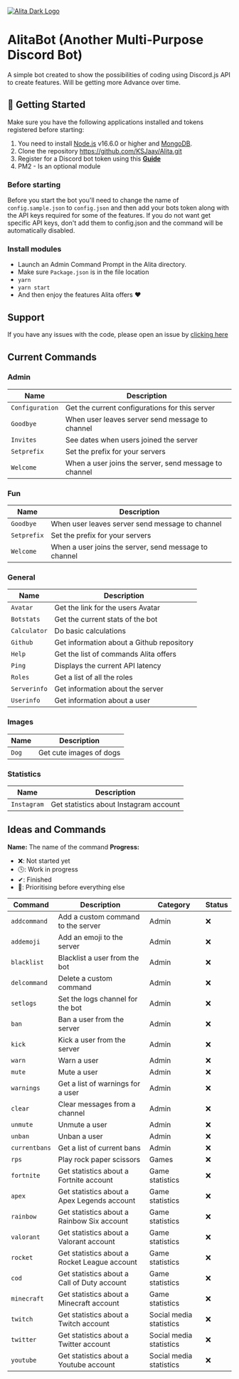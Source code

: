 [![Alita Dark Logo](https://cdn.discordapp.com/attachments/455063175277051934/679113277099474954/banner.PNG)](https://Patreon.com/KSJaay "KSJaay")

# AlitaBot (Another Multi-Purpose Discord Bot)

A simple bot created to show the possibilities of coding using Discord.js API to create features. Will be getting more Advance over time.

## 🚀 Getting Started

Make sure you have the following applications installed and tokens registered before starting:

1. You need to install [Node.js](https://nodejs.org/en/) v16.6.0 or higher and [MongoDB](https://www.mongodb.com/).
2. Clone the repository https://github.com/KSJaay/Alita.git
3. Register for a Discord bot token using this **[Guide](https://discordjs.guide/preparations/setting-up-a-bot-application.html#your-token)**
4. PM2 - Is an optional module

### Before starting

Before you start the bot you'll need to change the name of `config.sample.json` to `config.json` and then add your bots token along with the API keys required for some of the features. If you do not want get specific API keys, don't add them to config.json and the command will be automatically disabled.

### Install modules

- Launch an Admin Command Prompt in the Alita directory.
- Make sure `Package.json` is in the file location
- `yarn`
- `yarn start`
- And then enjoy the features Alita offers ❤️

## Support

If you have any issues with the code, please open an issue by [clicking here](https://github.com/KSJaay/Alita/issues)

## Current Commands

### Admin

| Name            | Description                                           |
| --------------- | ----------------------------------------------------- |
| `Configuration` | Get the current configurations for this server        |
| `Goodbye`       | When user leaves server send message to channel       |
| `Invites`       | See dates when users joined the server                |
| `Setprefix`     | Set the prefix for your servers                       |
| `Welcome`       | When a user joins the server, send message to channel |

### Fun

| Name        | Description                                           |
| ----------- | ----------------------------------------------------- |
| `Goodbye`   | When user leaves server send message to channel       |
| `Setprefix` | Set the prefix for your servers                       |
| `Welcome`   | When a user joins the server, send message to channel |

### General

| Name         | Description                               |
| ------------ | ----------------------------------------- |
| `Avatar`     | Get the link for the users Avatar         |
| `Botstats`   | Get the current stats of the bot          |
| `Calculator` | Do basic calculations                     |
| `Github`     | Get information about a Github repository |
| `Help`       | Get the list of commands Alita offers     |
| `Ping`       | Displays the current API latency          |
| `Roles`      | Get a list of all the roles               |
| `Serverinfo` | Get information about the server          |
| `Userinfo`   | Get information about a user              |

### Images

| Name  | Description             |
| ----- | ----------------------- |
| `Dog` | Get cute images of dogs |

### Statistics

| Name        | Description                            |
| ----------- | -------------------------------------- |
| `Instagram` | Get statistics about Instagram account |

## Ideas and Commands

**Name:** The name of the command
**Progress:**

- ❌: Not started yet
- 🕓: Work in progress
- ✔: Finished
- 💯: Prioritising before everything else

| Command       | Description                                  | Category                | Status |
| ------------- | -------------------------------------------- | ----------------------- | ------ |
| `addcommand`  | Add a custom command to the server           | Admin                   | ❌     |
| `addemoji`    | Add an emoji to the server                   | Admin                   | ❌     |
| `blacklist`   | Blacklist a user from the bot                | Admin                   | ❌     |
| `delcommand`  | Delete a custom command                      | Admin                   | ❌     |
| `setlogs`     | Set the logs channel for the bot             | Admin                   | ❌     |
| `ban`         | Ban a user from the server                   | Admin                   | ❌     |
| `kick`        | Kick a user from the server                  | Admin                   | ❌     |
| `warn`        | Warn a user                                  | Admin                   | ❌     |
| `mute`        | Mute a user                                  | Admin                   | ❌     |
| `warnings`    | Get a list of warnings for a user            | Admin                   | ❌     |
| `clear`       | Clear messages from a channel                | Admin                   | ❌     |
| `unmute`      | Unmute a user                                | Admin                   | ❌     |
| `unban`       | Unban a user                                 | Admin                   | ❌     |
| `currentbans` | Get a list of current bans                   | Admin                   | ❌     |
| `rps`         | Play rock paper scissors                     | Games                   | ❌     |
| `fortnite`    | Get statistics about a Fortnite account      | Game statistics         | ❌     |
| `apex`        | Get statistics about a Apex Legends account  | Game statistics         | ❌     |
| `rainbow`     | Get statistics about a Rainbow Six account   | Game statistics         | ❌     |
| `valorant`    | Get statistics about a Valorant account      | Game statistics         | ❌     |
| `rocket`      | Get statistics about a Rocket League account | Game statistics         | ❌     |
| `cod`         | Get statistics about a Call of Duty account  | Game statistics         | ❌     |
| `minecraft`   | Get statistics about a Minecraft account     | Game statistics         | ❌     |
| `twitch`      | Get statistics about a Twitch account        | Social media statistics | ❌     |
| `twitter`     | Get statistics about a Twitter account       | Social media statistics | ❌     |
| `youtube`     | Get statistics about a Youtube account       | Social media statistics | ❌     |
